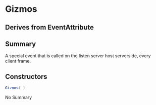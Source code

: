 # Gizmos

## Derives from EventAttribute

## Summary

A special event that is called on the listen server host serverside, every client frame.
## Constructors

```c#
Gizmos( ) 
```
No Summary
